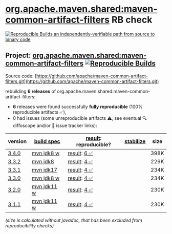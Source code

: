 [org.apache.maven.shared:maven-common-artifact-filters](https://central.sonatype.com/artifact/org.apache.maven.shared/maven-common-artifact-filters/versions) RB check
=======

[![Reproducible Builds](https://reproducible-builds.org/images/logos/rb.svg) an independently-verifiable path from source to binary code](https://reproducible-builds.org/)

## Project: [org.apache.maven.shared:maven-common-artifact-filters](https://central.sonatype.com/artifact/org.apache.maven.shared/maven-common-artifact-filters/versions) [![Reproducible Builds](https://img.shields.io/endpoint?url=https://raw.githubusercontent.com/jvm-repo-rebuild/reproducible-central/master/content/org/apache/maven/shared/maven-common-artifact-filters/badge.json)](https://github.com/jvm-repo-rebuild/reproducible-central/blob/master/content/org/apache/maven/shared/maven-common-artifact-filters/README.md)

Source code: [https://github.com/apache/maven-common-artifact-filters.git](https://github.com/apache/maven-common-artifact-filters.git)

rebuilding **6 releases** of org.apache.maven.shared:maven-common-artifact-filters:
- **6** releases were found successfully **fully reproducible** (100% reproducible artifacts :white_check_mark:),
- 0 had issues (some unreproducible artifacts :warning:, see eventual :mag: diffoscope and/or :memo: issue tracker links):

| version | [build spec](/BUILDSPEC.md) | [result](https://reproducible-builds.org/docs/jvm/): reproducible? | [stabilize](https://github.com/google/oss-rebuild/blob/main/cmd/stabilize/README.md) | size |
| -- | --------- | ------ | ------ | -- |
| [3.4.0](https://central.sonatype.com/artifact/org.apache.maven.shared/maven-common-artifact-filters/3.4.0/pom) | [mvn jdk8 w](maven-common-artifact-filters-3.4.0.buildspec) | [result](maven-common-artifact-filters-3.4.0.buildinfo): [6 :white_check_mark: ](maven-common-artifact-filters-3.4.0.buildcompare) | | 398K |
| [3.3.2](https://central.sonatype.com/artifact/org.apache.maven.shared/maven-common-artifact-filters/3.3.2/pom) | [mvn jdk8](maven-common-artifact-filters-3.3.2.buildspec) | [result](maven-common-artifact-filters-3.3.2.buildinfo): [4 :white_check_mark: ](maven-common-artifact-filters-3.3.2.buildcompare) | | 229K |
| [3.3.1](https://central.sonatype.com/artifact/org.apache.maven.shared/maven-common-artifact-filters/3.3.1/pom) | [mvn jdk17](maven-common-artifact-filters-3.3.1.buildspec) | [result](maven-common-artifact-filters-3.3.1.buildinfo): [4 :white_check_mark: ](maven-common-artifact-filters-3.3.1.buildcompare) | | 234K |
| [3.3.0](https://central.sonatype.com/artifact/org.apache.maven.shared/maven-common-artifact-filters/3.3.0/pom) | [mvn jdk8 w](maven-common-artifact-filters-3.3.0.buildspec) | [result](maven-common-artifact-filters-3.3.0.buildinfo): [4 :white_check_mark: ](maven-common-artifact-filters-3.3.0.buildcompare) | | 234K |
| [3.2.0](https://central.sonatype.com/artifact/org.apache.maven.shared/maven-common-artifact-filters/3.2.0/pom) | [mvn jdk11 w](maven-common-artifact-filters-3.2.0.buildspec) | [result](maven-common-artifact-filters-3.2.0.buildinfo): [4 :white_check_mark: ](maven-common-artifact-filters-3.2.0.buildcompare) | | 230K |
| [3.1.1](https://central.sonatype.com/artifact/org.apache.maven.shared/maven-common-artifact-filters/3.1.1/pom) | [mvn jdk11 w](maven-common-artifact-filters-3.1.1.buildspec) | [result](maven-common-artifact-filters-3.1.1.buildinfo): [4 :white_check_mark: ](maven-common-artifact-filters-3.1.1.buildcompare) | | 230K |

<i>(size is calculated without javadoc, that has been excluded from reproducibility checks)</i>
